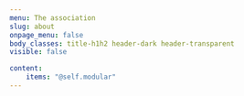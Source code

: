 ```yaml
---
menu: The association
slug: about
onpage_menu: false
body_classes: title-h1h2 header-dark header-transparent
visible: false

content:
    items: "@self.modular"
---
```




